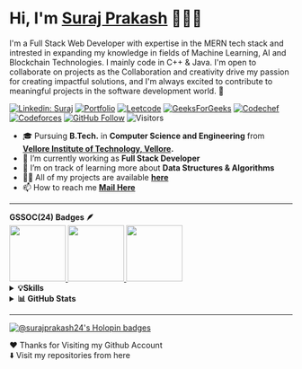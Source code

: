 <h1> Hi, I'm <a href='https://surajprakash-portfolio.onrender.com/' target='_blank'>Suraj Prakash</a> 👨🏻‍💻 &nbsp;</h1>

I'm a Full Stack Web Developer with expertise in the MERN tech stack and intrested in expanding my knowledge in fields of Machine Learning, AI and Blockchain Technologies. I mainly code in C++ & Java. I'm open to collaborate on projects as the Collaboration and creativity drive my passion for creating impactful solutions, and I'm always excited to contribute to meaningful projects in the software development world. 🚀

[![Linkedin: Suraj](https://img.shields.io/badge/-SurajPrakash24-blue?style=badge&logo=Linkedin&logoColor=white&link=https://www.linkedin.com/in/surajprakash24/)](https://www.linkedin.com/in/surajprakash24/)
[![Portfolio](https://img.shields.io/badge/Portfolio-FFFFFF?style=badge&logo=About.me&logoColor=black)](https://surajprakash-portfolio.onrender.com/)
[![Leetcode](https://img.shields.io/badge/-LeetCode-FFA116?style=badge&logo=LeetCode&logoColor=black)](https://leetcode.com/SurajPrakash24/)
[![GeeksForGeeks](https://img.shields.io/badge/GeeksforGeeks-298D46?style=badge&logo=geeksforgeeks&logoColor=white)](https://auth.geeksforgeeks.org/user/surajprakash2020)
[![Codechef](https://img.shields.io/badge/-CodeChef-5B4638?style=badge&logo=CodeChef&logoColor=white)](https://www.codechef.com/users/surajprakash24)
[![Codeforces](https://img.shields.io/badge/-Codeforces-FFFFFF?style=badge&logo=Codeforces)](https://codeforces.com/profile/surajprakash24)
[![GitHub Follow](https://img.shields.io/github/followers/SurajPrakash24?label=Follow&style=social)](https://github.com/SurajPrakash24)
![Visitors](https://komarev.com/ghpvc/?username=your-github-SurajPrakash24&color=blue&style=badge&label=Visitors)

- 🎓 Pursuing **B.Tech.** in **Computer Science and Engineering** from **[Vellore Institute of Technology, Vellore](https://vit.ac.in/).**
- 🔭 I’m currently working as **Full Stack Developer**
- 🌱 I’m on track of learning more about **Data Structures & Algorithms**
- 👨‍💻 All of my projects are available **[here](https://github.com/SurajPrakash24)**
- 📫 How to reach me **[Mail Here](mailto:surajprakashhh04@gmail.com)**

<hr/>
<b> GSSOC(24) Badges 🪶</b>
<div style='display:flex; align-items:center; gap: 10px;' align='center'><a href="https://gssoc.girlscript.tech/leaderboard">
<img src="https://raw.githubusercontent.com/GSSoC24/Postman-Challenge/main/docs/assets/Postman%20White.png" width="100px" height="100px" />
  <img src="https://raw.githubusercontent.com/GSSoC24/Postman-Challenge/main/docs/assets/1.png" width="100px" height="100px" />
  <img src="https://raw.githubusercontent.com/GSSoC24/Postman-Challenge/main/docs/assets/2.png" width="100px" height="100px" /></a>
</div>
<details>
  <summary><b>💡Skills</b></summary>
  <br>
  
  ### 👨‍💻 **Programming Languages**

  ![C++](https://img.shields.io/badge/C%2B%2B-00599C?style=badge&logo=c%2B%2B&logoColor=white)
  ![Java](https://img.shields.io/badge/Java-F0931C?style=badge&logo=java&logoColor=F7DF1E)
  ![C/C++](https://img.shields.io/badge/C-00599C?style=badge&logo=c&logoColor=white)
  ![Python](https://img.shields.io/badge/Python-FFD43B?style=badge&logo=python&logoColor=blue)
  ![JavaScript](https://img.shields.io/badge/JavaScript-323330?style=badge&logo=javascript&logoColor=F7DF1E)
  
  ### 🚀 **Technologies/Frameworks**
  
  ![React.js](https://img.shields.io/badge/React.js-20232A?style=badge&logo=react&logoColor=61DAFB)
  ![Node.js](https://img.shields.io/badge/Node.js-339933?style=badge&logo=nodedotjs&logoColor=white)
  ![ExpressJS](https://img.shields.io/badge/Express.js-000000?style=badge&logo=express&logoColor=white)
  ![MongoDB](https://img.shields.io/badge/MongoDB-4EA94B?style=badge&logo=mongodb&logoColor=white)
  ![Bootstrap](https://img.shields.io/badge/Bootstrap-563D7C?style=badge&logo=bootstrap&logoColor=white)
  ![MaterialUI](https://img.shields.io/badge/Material%20UI-007FFF?style=badge&logo=mui&logoColor=white)
  ![JWT](https://img.shields.io/badge/JWT-000000?style=badge&logo=JSON+Web+Tokens&logoColor=white)
  
  ### 🛠️ **Developer Tools**
  
  ![Git](https://img.shields.io/badge/GIT-E44C30?style=badge&logo=git&logoColor=white)
  ![GitHub](https://img.shields.io/badge/GitHub-100000?style=badge&logo=github&logoColor=white)
  ![Postman](https://img.shields.io/badge/Postman-FF6C37?style=badge&logo=Postman&logoColor=white)
  ![Visual Studio Code](https://img.shields.io/badge/-Visual%20Studio%20Code-05122A?style=flat&logo=visual-studio-code&logoColor=007ACC)
  ![Anaconda](https://img.shields.io/badge/conda-342B029.svg?&style=badge&logo=anaconda&logoColor=white)

 ### 👁️‍🗨️ **Other Tools**
 
  ![Figma](https://img.shields.io/badge/-figma-%23F24E1E.svg?style=flat&logo=figma&logoColor=white)
  ![Adobe XD](https://img.shields.io/badge/-Adobe%20XD-05122A?style=flat&logo=adobe-xd)
  ![Photoshop](https://img.shields.io/badge/-Photoshop-05122A?style=flat&logo=adobe-photoshop)
  
  ### 🌐 **Platforms**
  
  ![Linux](https://img.shields.io/badge/Linux-FCC624?style=badge&logo=linux&logoColor=black)
  ![Web](https://img.shields.io/badge/Web-4285F4?style=badge&logo=Google-chrome&logoColor=white)
  ![Windows](https://img.shields.io/badge/Windows-0078D6?style=badge&logo=windows&logoColor=white)
  
</details>
<details>
  <summary><b>📊 GitHub Stats</b></summary>
  <br>
  
  [![GitHub Streak](https://github-readme-streak-stats.herokuapp.com?user=SurajPrakash24&theme=github-dark&hide_border=true&date_format=M%20j%5B%2C%20Y%5D)](https://git.io/streak-stats)
</details>

<hr/>

[![@surajprakash24's Holopin badges](https://holopin.me/surajprakash24)](https://holopin.io/@surajprakash24)

❤️ Thanks for Visiting my Github Account
<br>
⬇️ Visit my repositories from here
